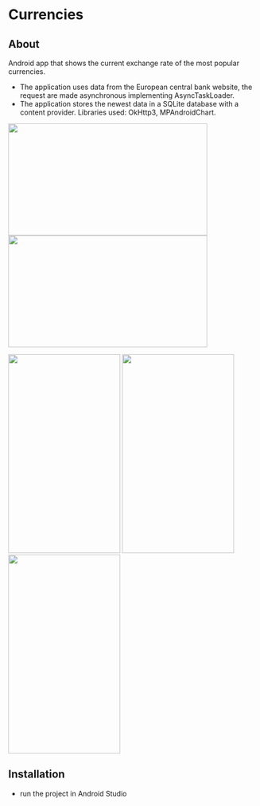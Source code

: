 # Currencies
## About
Android app that shows the current exchange rate of the most popular currencies. 
 - The application uses data from the European central bank website, the request are made asynchronous implementing AsyncTaskLoader.
 - The application stores the newest data in a SQLite database with a content provider.
Libraries used: OkHttp3, MPAndroidChart.

<img src="https://cloud.githubusercontent.com/assets/22866739/26285991/4acd56ac-3e63-11e7-8504-8f45c2422be9.png" width="400px" height="225px" /> <img src="https://cloud.githubusercontent.com/assets/22866739/26285987/33c45294-3e63-11e7-86dd-c18cf8dd2152.png" width="400px" height="225px" /> 

<img src="https://cloud.githubusercontent.com/assets/22866739/26285840/4dbfd996-3e60-11e7-8f35-ad79504c7b37.png" width="225px" height="400px" />  <img src="https://cloud.githubusercontent.com/assets/22866739/26285857/a9dcab28-3e60-11e7-82fc-f397578eab45.png" width="225px" height="400px" /> <img src="https://cloud.githubusercontent.com/assets/22866739/26286019/f7381be8-3e63-11e7-9ef1-970b6523e3a3.png" width="225px" height="400px" /> 

## Installation

- run the project in Android Studio
